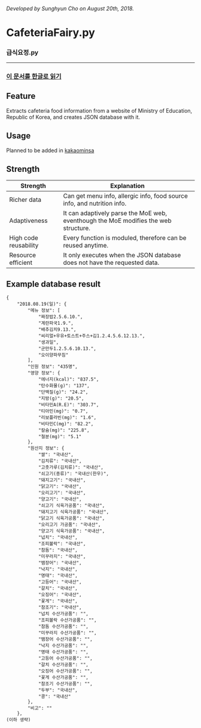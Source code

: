 ###### Developed by Sunghyun Cho on August 20th, 2018.
# CafeteriaFairy.py
### 급식요정.py
-----
### [이 문서를 한글로 읽기](https://github.com/anaclumos/CafeteriaFairy/blob/master/README%20in%20Korean.md)

## Feature
Extracts cafeteria food information from a website of Ministry of Education, Republic of Korea, and creates JSON database with it.

## Usage
Planned to be added in [kakaominsa](https://github.com/anaclumos/kakaominsa)

## Strength
|Strength|Explanation|
|---|---|
|Richer data|Can get menu info, allergic info, food source info, and nutrition info.|
|Adaptiveness|It can adaptively parse the MoE web, eventhough the MoE modifies the web structure.|
|High code reusability|Every function is moduled, therefore can be reused anytime.|
|Resource efficient|It only executes when the JSON database does not have the requested data.|


## Example database result

```
{
    "2018.08.19(일)": {
        "메뉴 정보": [
            "짜장밥2.5.6.10.",
            "계란파국1.9.",
            "배추김치9.13.",
            "씨리얼+우유+토스트+주스+김1.2.4.5.6.12.13.",
            "생과일",
            "군만두1.2.5.6.10.13.",
            "오이양파무침"
        ],
        "인원 정보": "435명",
        "영양 정보": {
            "에너지(kcal)": "837.5",
            "탄수화물(g)": "137",
            "단백질(g)": "24.2",
            "지방(g)": "20.5",
            "비타민A(R.E)": "303.7",
            "티아민(mg)": "0.7",
            "리보플라빈(mg)": "1.6",
            "비타민C(mg)": "82.2",
            "칼슘(mg)": "225.8",
            "철분(mg)": "5.1"
        },
        "원산지 정보": {
            "쌀": "국내산",
            "김치류": "국내산",
            "고춧가루(김치류)": "국내산",
            "쇠고기(종류)": "국내산(한우)",
            "돼지고기": "국내산",
            "닭고기": "국내산",
            "오리고기": "국내산",
            "양고기": "국내산",
            "쇠고기 식육가공품": "국내산",
            "돼지고기 식육가공품": "국내산",
            "닭고기 식육가공품": "국내산",
            "오리고기 가공품": "국내산",
            "양고기 식육가공품": "국내산",
            "넙치": "국내산",
            "조피볼락": "국내산",
            "참돔": "국내산",
            "미꾸라지": "국내산",
            "뱀장어": "국내산",
            "낙지": "국내산",
            "명태": "국내산",
            "고등어": "국내산",
            "갈치": "국내산",
            "오징어": "국내산",
            "꽃게": "국내산",
            "참조기": "국내산",
            "넙치 수산가공품": "",
            "조피볼락 수산가공품": "",
            "참돔 수산가공품": "",
            "미꾸라지 수산가공품": "",
            "뱀장어 수산가공품": "",
            "낙지 수산가공품": "",
            "명태 수산가공품": "",
            "고등어 수산가공품": "",
            "갈치 수산가공품": "",
            "오징어 수산가공품": "",
            "꽃게 수산가공품": "",
            "참조기 수산가공품": "",
            "두부": "국내산",
            "콩": "국내산"
        },
        "비고": ""
    },
(이하 생략)
```